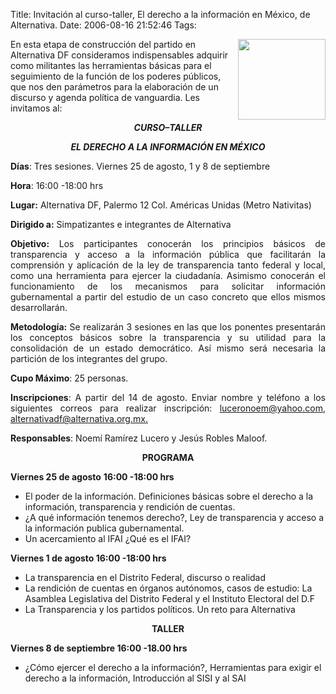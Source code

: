 Title: Invitación al curso-taller, El derecho a la información en México, de Alternativa.
Date: 2006-08-16 21:52:46
Tags: 

<a target="_blank" href="http://www.alternativa.org.mx"><img width="140" height="129" align="right" src="http://www.damog.net/files/misc/logo-alternativa.png"/></a>En esta etapa de construcción del partido en Alternativa DF consideramos indispensables adquirir como militantes las herramientas básicas para el seguimiento de la función de los poderes públicos, que nos den parámetros para la elaboración de un discurso y agenda política de vanguardia. Les invitamos al:<p align="center"><em><strong>CURSO–TALLER</strong></em></p>
<p align="center"><em><strong>EL DERECHO A LA INFORMACIÓN EN MÉXICO</strong></em></p>
<p><strong>Días</strong>: Tres sesiones. Viernes 25 de agosto, 1 y 8 de septiembre</p>
<p><strong>Hora</strong>: 16:00 -18:00 hrs</p>
<p><strong>Lugar:</strong> Alternativa DF, Palermo 12 Col. Américas Unidas (Metro Nativitas)</p>
<p><strong>Dirigido a:</strong> Simpatizantes e integrantes de Alternativa</p>
<p align="justify"><strong>Objetivo:</strong> Los participantes conocerán los principios básicos de transparencia y acceso a la información pública que facilitarán la comprensión y aplicación de la ley de transparencia tanto federal y local, como una herramienta para ejercer la ciudadanía. Asimismo conocerán el funcionamiento de los mecanismos para solicitar información gubernamental a partir del estudio de un caso concreto que ellos mismos desarrollarán.</p>
<p align="justify"><strong>Metodología:</strong> Se realizarán 3 sesiones en las que los ponentes presentarán los conceptos básicos sobre la transparencia y su utilidad para la consolidación de un estado democrático. Así mismo será necesaria la partición de los integrantes del grupo.</p>
<p align="justify"><strong>Cupo Máximo</strong>: 25 personas.</p>
<p align="justify"><strong>Inscripciones</strong>: A partir del 14 de agosto. Enviar nombre y teléfono a los siguientes correos para realizar inscripción: <a target="_blank" href="mailto:luceronoem@yahoo.com">luceronoem@yahoo.com</a>, <a target="_blank" href="mailto:alternativadf@alternativa.org.mx">alternativadf@alternativa.org.mx.</a></p>
<p align="justify"><strong>Responsables</strong>: Noemí Ramírez Lucero y Jesús Robles Maloof.</p>
<p align="center"><strong>PROGRAMA</strong></p>
<p><strong>Viernes 25 de agosto</strong>
<strong>16:00 -18:00 hrs</strong>
</p>
<ul>
<li>El 	poder de la información. Definiciones básicas sobre el 	derecho a la información, transparencia y rendición de 	cuentas.</li>
<li>¿A 	qué información tenemos derecho?, Ley de transparencia 	y acceso a la información publica gubernamental. </li>
<li>Un 	acercamiento al IFAI ¿Qué es el IFAI?</li>
</ul>
<strong>Viernes 1 de agosto
16:00 -18:00 hrs</strong><ul>
<li>La 	transparencia en el Distrito Federal, discurso o realidad</li>
<li>La 	rendición de cuentas en órganos autónomos, 	casos de estudio: La Asamblea Legislativa del Distrito Federal y el 	Instituto Electoral del D.F</li>
<li>La 	Transparencia y los partidos políticos. Un reto para 	Alternativa</li>
</ul>
<p align="center"><strong>TALLER</strong></p>
<p><strong>Viernes 8 de septiembre
16:00 -18.00 hrs</strong>
</p>
<ul>
<li>¿Cómo 	ejercer el derecho a la información?, Herramientas para 	exigir el derecho a la información, Introducción al 	SISI y al SAI</li>
</ul>
